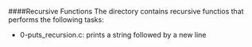 ####Recursive Functions
The directory contains recursive functios that performs the following tasks:
* 0-puts_recursion.c: prints a string followed by a new line

